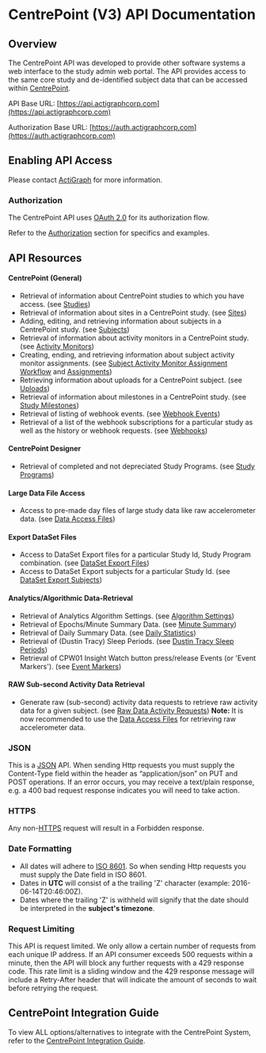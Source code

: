 # CentrePoint (V3) API Documentation

## Overview

The CentrePoint API was developed to provide other software systems a web interface to the study admin web portal. The API provides access to the same core study and de-identified subject data that can be accessed within [CentrePoint](http://studyadmin.actigraphcorp.com).

API Base URL: [https://api.actigraphcorp.com](https://api.actigraphcorp.com)

Authorization Base URL: [https://auth.actigraphcorp.com](https://auth.actigraphcorp.com)

## Enabling API Access

Please contact [ActiGraph](http://www.actigraphcorp.com/support/contact-support/) for more information.

### Authorization

The CentrePoint API uses [OAuth 2.0](https://oauth.net/2/) for its authorization flow.

 Refer to the [Authorization](./sections/authorization.md) section for specifics and examples.

## API Resources

#### CentrePoint (General)

* Retrieval of information about CentrePoint studies to which you have access. (see [Studies](./sections/studies.md))
* Retrieval of information about sites in a CentrePoint study. (see [Sites](./sections/sites.md))
* Adding, editing, and retrieving information about subjects in a CentrePoint study. (see [Subjects](./sections/subjects.md))
* Retrieval of information about activity monitors in a CentrePoint study. (see [Activity Monitors](./sections/activity_monitors.md))
* Creating, ending, and retrieving information about subject activity monitor assignments. (see [Subject Activity Monitor Assignment Workflow](./sections/assignment_workflow.md) and [Assignments](./sections/assignments.md))
* Retrieving information about uploads for a CentrePoint subject. (see [Uploads](./sections/uploads.md))
* Retrieval of information about milestones in a CentrePoint study. (see [Study Milestones](./sections/study_milestones.md))
* Retrieval of listing of webhook events. (see [Webhook Events](./sections/webhook_events.md))
* Retrieval of a list of the webhook subscriptions for a particular study as well as the history or webhook requests. (see [Webhooks](./sections/webhooks.md))

#### CentrePoint Designer

* Retrieval of completed and not depreciated Study Programs. (see [Study Programs](./sections/study_program.md))


#### Large Data File Access

* Access to pre-made day files of large study data like raw accelerometer data. (see [Data Access Files](./sections/data_access_files.md))

#### Export DataSet Files

* Access to DataSet Export files for a particular Study Id, Study Program combination. (see [DataSet Export Files](./sections/data_set_files.md))
* Access to DataSet Export subjects for a particular Study Id. (see [DataSet Export Subjects](./sections/data_set_export_subjects.md))


#### Analytics/Algorithmic Data-Retrieval

* Retrieval of Analytics Algorithm Settings. (see [Algorithm Settings](./sections/algorithm_settings.md))
* Retrieval of Epochs/Minute Summary Data. (see [Minute Summary](./sections/minute_summary.md))
* Retrieval of Daily Summary Data. (see [Daily Statistics](./sections/daily_statistics.md))
* Retrieval of (Dustin Tracy) Sleep Periods. (see [Dustin Tracy Sleep Periods](./sections/dustin_tracy_sleep_periods.md))
* Retrieval of CPW01 Insight Watch button press/release Events (or 'Event Markers'). (see [Event Markers](./sections/event_markers.md))

#### RAW Sub-second Activity Data Retrieval

* Generate raw (sub-second) activity data requests to retrieve raw activity data for a given subject. (see [Raw Data Activity Requests](./sections/raw_data_request.md)) **Note:** It is now recommended to use the [Data Access Files](./sections/data_access_files.md) for retrieving raw accelerometer data.

### JSON

This is a [JSON](http://tools.ietf.org/html/rfc4627) API. When sending Http requests you must supply the Content-Type field within the header as  “application/json” on PUT and POST operations. If an error occurs, you may receive a text/plain response, e.g. a 400 bad request response indicates you will need to take action.

### HTTPS

Any non-[HTTPS](http://tools.ietf.org/html/rfc2818) request will result in a Forbidden response.

### Date Formatting

* All dates will adhere to [ISO 8601](http://www.w3.org/TR/NOTE-datetime). So when sending Http requests you must supply the Date field in ISO 8601.
* Dates in **UTC** will consist of a the trailing 'Z' character (example: 2016-06-14T20:46:00Z).
* Dates where the trailing 'Z' is withheld will signify that the date should be interpreted in the **subject's timezone**.

### Request Limiting

This API is request limited. We only allow a certain number of requests from each unique IP address. If an API consumer exceeds 500 requests within a minute, then the API will block any further requests with a 429 response code. This rate limit is a sliding window and the 429 response message will include a Retry-After header that will indicate the amount of seconds to wait before retrying the request.

## CentrePoint Integration Guide

To view ALL options/alternatives to integrate with the CentrePoint System, refer to the [CentrePoint Integration Guide](https://github.com/actigraph/CentrePointIntegrationGuide).
